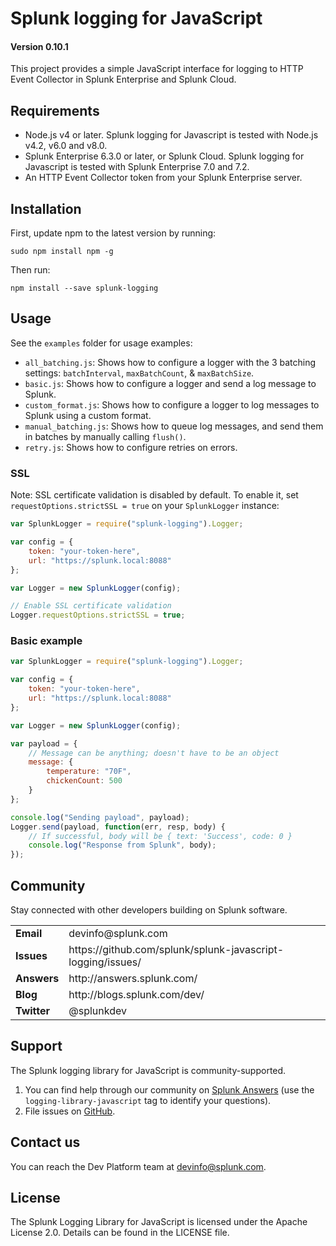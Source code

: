 # Splunk logging for JavaScript

#### Version 0.10.1

This project provides a simple JavaScript interface for logging to HTTP Event Collector in Splunk Enterprise and Splunk Cloud.

## Requirements

* Node.js v4 or later. Splunk logging for Javascript is tested with Node.js v4.2, v6.0 and v8.0.
* Splunk Enterprise 6.3.0 or later, or Splunk Cloud. Splunk logging for Javascript is tested with Splunk Enterprise 7.0 and 7.2.
* An HTTP Event Collector token from your Splunk Enterprise server.

## Installation

First, update npm to the latest version by running:

    sudo npm install npm -g

Then run: 
 
    npm install --save splunk-logging

## Usage

See the `examples` folder for usage examples:

* `all_batching.js`: Shows how to configure a logger with the 3 batching settings: `batchInterval`, `maxBatchCount`, & `maxBatchSize`.
* `basic.js`: Shows how to configure a logger and send a log message to Splunk.
* `custom_format.js`: Shows how to configure a logger to log messages to Splunk using a custom format.
* `manual_batching.js`: Shows how to queue log messages, and send them in batches by manually calling `flush()`.
* `retry.js`: Shows how to configure retries on errors.

### SSL

Note: SSL certificate validation is disabled by default.
To enable it, set `requestOptions.strictSSL = true` on your `SplunkLogger` instance:

```javascript
var SplunkLogger = require("splunk-logging").Logger;

var config = {
    token: "your-token-here",
    url: "https://splunk.local:8088"
};

var Logger = new SplunkLogger(config);

// Enable SSL certificate validation
Logger.requestOptions.strictSSL = true;
```

### Basic example

```javascript
var SplunkLogger = require("splunk-logging").Logger;

var config = {
    token: "your-token-here",
    url: "https://splunk.local:8088"
};

var Logger = new SplunkLogger(config);

var payload = {
    // Message can be anything; doesn't have to be an object
    message: {
        temperature: "70F",
        chickenCount: 500
    }
};

console.log("Sending payload", payload);
Logger.send(payload, function(err, resp, body) {
    // If successful, body will be { text: 'Success', code: 0 }
    console.log("Response from Splunk", body);
});
```

## Community

Stay connected with other developers building on Splunk software.

<table>

<tr>
<td><b>Email</b></td>
<td>devinfo@splunk.com</td>
</tr>

<tr>
<td><b>Issues</b>
<td><span>https://github.com/splunk/splunk-javascript-logging/issues/</span></td>
</tr>

<tr>
<td><b>Answers</b>
<td><span>http://answers.splunk.com/</span></td>
</tr>

<tr>
<td><b>Blog</b>
<td><span>http://blogs.splunk.com/dev/</span></td>
</tr>

<tr>
<td><b>Twitter</b>
<td>@splunkdev</td>
</tr>

</table>

## Support

The Splunk logging library for JavaScript is community-supported.

1. You can find help through our community on [Splunk Answers](http://answers.splunk.com/) (use the `logging-library-javascript` tag to identify your questions).
2. File issues on [GitHub](https://github.com/splunk/splunk-javascript-logging/issues).

## Contact us

You can reach the Dev Platform team at [devinfo@splunk.com](mailto:devinfo@splunk.com).

## License

The Splunk Logging Library for JavaScript is licensed under the Apache
License 2.0. Details can be found in the LICENSE file.
